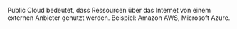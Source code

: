 Public Cloud bedeutet, dass Ressourcen über das Internet von einem externen Anbieter genutzt werden.
Beispiel: Amazon AWS, Microsoft Azure.
